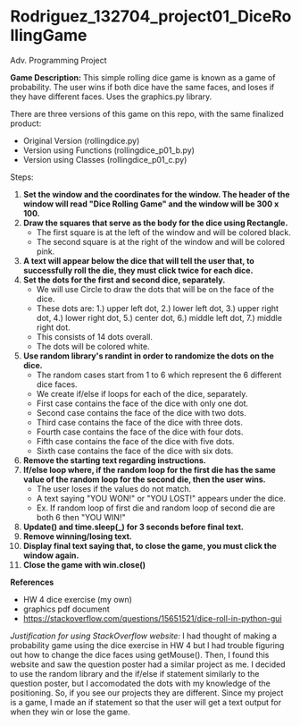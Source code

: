 # Rodriguez_132704_project01_DiceRollingGame
Adv. Programming Project

**Game Description:**
This simple rolling dice game is known as a game of probability. The user wins if both dice have the same faces, and loses if they have different faces. Uses the graphics.py library.

There are three versions of this game on this repo, with the same finalized product:
- Original Version (rollingdice.py)
- Version using Functions (rollingdice_p01_b.py)
- Version using Classes (rollingdice_p01_c.py)

Steps:
1. **Set the window and the coordinates for the window. The header of the window will read "Dice Rolling Game" and the window will be 300 x 100.**
2. **Draw the squares that serve as the body for the dice using Rectangle.**
    - The first square is at the left of the window and will be colored black.
    - The second square is at the right of the window and will be colored pink.
3. **A text will appear below the dice that will tell the user that, to successfully roll the die, they must click twice for each dice.**
4. **Set the dots for the first and second dice, separately.**
    - We will use Circle to draw the dots that will be on the face of the dice.
    - These dots are: 1.) upper left dot, 2.) lower left dot, 3.) upper right dot, 4.) lower right dot, 5.) center dot, 6.) middle left dot, 7.) middle right dot.
    - This consists of 14 dots overall.
    - The dots will be colored white.
5. **Use random library's randint in order to randomize the dots on the dice.**
    - The random cases start from 1 to 6 which represent the 6 different dice faces.
    - We create if/else if loops for each of the dice, separately.
    - First case contains the face of the dice with only one dot.
    - Second case contains the face of the dice with two dots.
    - Third case contains the face of the dice with three dots.
    - Fourth case contains the face of the dice with four dots.
    - Fifth case contains the face of the dice with five dots.
    - Sixth case contains the face of the dice with six dots.
6. **Remove the starting text regarding instructions.**
7. **If/else loop where, if the random loop for the first die has the same value of the random loop for the second die, then the user wins.**
    - The user loses if the values do not match.
    - A text saying "YOU WON!" or "YOU LOST!" appears under the dice.
    - Ex. If random loop of first die and random loop of second die are both 6 then "YOU WIN!"
8. **Update() and time.sleep(_) for 3 seconds before final text.**
9. **Remove winning/losing text.**
10. **Display final text saying that, to close the game, you must click the window again.**
11. **Close the game with win.close()**

**References**
- HW 4 dice exercise (my own)
- graphics pdf document
- https://stackoverflow.com/questions/15651521/dice-roll-in-python-gui

*Justification for using StackOverflow website:*
I had thought of making a probability game using the dice exercise in HW 4
but I had trouble figuring out how to change the dice faces using getMouse().
Then, I found this website and saw the question poster had a similar project as me.
I decided to use the random library and the if/else if statement similarly to the question poster,
but I accomodated the dots with my knowledge of the positioning. So, if you see our projects they are different.
Since my project is a game, I made an if statement so that the user will get a text output for when they win or lose the game.
